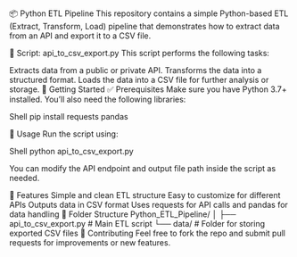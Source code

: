 📦 Python ETL Pipeline
This repository contains a simple Python-based ETL (Extract, Transform, Load) pipeline that demonstrates how to extract data from an API and export it to a CSV file.

📄 Script: api_to_csv_export.py
This script performs the following tasks:

Extracts data from a public or private API.
Transforms the data into a structured format.
Loads the data into a CSV file for further analysis or storage.
🚀 Getting Started
✅ Prerequisites
Make sure you have Python 3.7+ installed. You’ll also need the following libraries:

Shell
pip install requests pandas

📂 Usage
Run the script using:

Shell
python api_to_csv_export.py

You can modify the API endpoint and output file path inside the script as needed.

🧠 Features
Simple and clean ETL structure
Easy to customize for different APIs
Outputs data in CSV format
Uses requests for API calls and pandas for data handling
📁 Folder Structure
Python_ETL_Pipeline/
│
├── api_to_csv_export.py   # Main ETL script
└── data/                  # Folder for storing exported CSV files
🙌 Contributing
Feel free to fork the repo and submit pull requests for improvements or new features.

